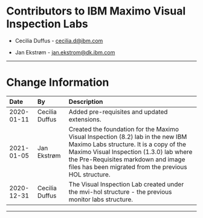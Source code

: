 
# Contributors to IBM Maximo Visual Inspection Labs

- Cecilia Duffus - cecilia.d@ibm.com

- Jan Ekstrøm - jan.ekstrom@dk.ibm.com

---

# Change Information

|Date     |By             | Description                                           |
|:--------|:--------------|:------------------------------------------------------|
|2020-01-11|Cecilia Duffus|Added pre-requisites and updated extensions.|
|2021-01-05|Jan Ekstrøm|Created the foundation for the Maximo Visual Inspection (8.2) lab in the new IBM Maximo Labs structure. It is a copy of the Maximo Visual Inspection (1.3.0) lab where the Pre-Requisites markdown and image files has been migrated from the previous HOL structure.|
|2020-12-31|Cecilia Duffus|The Visual Inspection Lab created under the mvi-hol structure - the previous monitor labs structure.|

---
